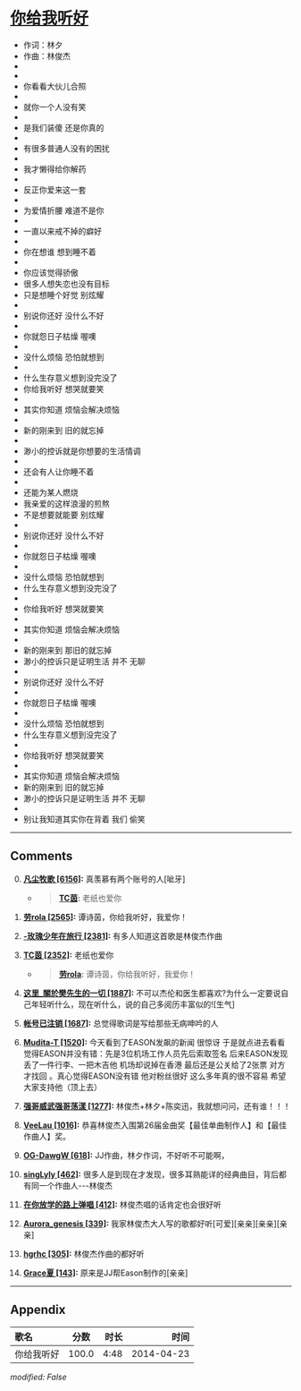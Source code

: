 # [你给我听好](https://music.163.com/song?id=28432673)

* 作词：林夕
* 作曲：林俊杰
*
*
* 你看看大伙儿合照
* 
* 就你一个人没有笑
* 
* 是我们装傻 还是你真的
* 
* 有很多普通人没有的困扰
* 
* 我才懒得给你解药
* 
* 反正你爱来这一套
* 
* 为爱情折腰 难道不是你
* 
* 一直以来戒不掉的癖好
* 
* 你在想谁 想到睡不着
* 
* 你应该觉得骄傲
* 很多人想失恋也没有目标
* 只是想睡个好觉 别炫耀
* 
* 别说你还好 没什么不好
* 
* 你就怨日子枯燥 喔噢
* 
* 没什么烦恼 恐怕就想到
* 
* 什么生存意义想到没完没了
* 你给我听好 想哭就要笑
* 
* 其实你知道 烦恼会解决烦恼
* 
* 新的刚来到 旧的就忘掉
* 
* 渺小的控诉就是你想要的生活情调
* 
* 还会有人让你睡不着
* 
* 还能为某人燃烧
* 我亲爱的这样浪漫的煎熬
* 不是想要就能要 别炫耀
* 
* 别说你还好 没什么不好
* 
* 你就怨日子枯燥 喔噢
* 
* 没什么烦恼 恐怕就想到
* 什么生存意义想到没完没了
* 
* 你给我听好 想哭就要笑
* 
* 其实你知道 烦恼会解决烦恼
* 
* 新的刚来到 那旧的就忘掉
* 渺小的控诉只是证明生活 并不 无聊
* 
* 别说你还好 没什么不好
* 
* 你就怨日子枯燥 喔噢
* 
* 没什么烦恼 恐怕就想到
* 什么生存意义想到没完没了
* 
* 你给我听好 想哭就要笑
* 
* 其实你知道 烦恼会解决烦恼
* 新的刚来到 旧的就忘掉
* 渺小的控诉只是证明生活 并不 无聊
* 
* 别让我知道其实你在背着 我们 偷笑


---

## Comments
0. **[凡尘牧歌 \[6156\]](https://music.163.com/#/user/home?id=42644563):** 真羡慕有两个账号的人[呲牙]
	* > **[TC茵](https://music.163.com/#/user/home?id=31785116):** 老纸也爱你

1. **[劳rola \[2565\]](https://music.163.com/#/user/home?id=6239683):** 谭诗茵，你给我听好，我爱你！

2. **[-玫瑰少年在旅行 \[2381\]](https://music.163.com/#/user/home?id=41797736):** 有多人知道这首歌是林俊杰作曲

3. **[TC茵 \[2352\]](https://music.163.com/#/user/home?id=31785116):** 老纸也爱你
	* > **[劳rola](https://music.163.com/#/user/home?id=6239683):** 谭诗茵，你给我听好，我爱你！

4. **[这里_關於樊先生的一切 \[1887\]](https://music.163.com/#/user/home?id=36653029):** 不可以杰伦和医生都喜欢?为什么一定要说自己年轻听什么，现在听什么，说的自己多阅历丰富似的![生气]

5. **[帐号已注销 \[1687\]](https://music.163.com/#/user/home?id=37870642):** 总觉得歌词是写给那些无病呻吟的人

6. **[Mudita-T \[1520\]](https://music.163.com/#/user/home?id=36139627):** 今天看到了EASON发飙的新闻 很惊讶 于是就点进去看看 觉得EASON并没有错：先是3位机场工作人员先后索取签名 后来EASON发现丢了一件行李、一把木吉他 机场却说掉在香港 最后还是公关给了2张票 对方才找回 。真心觉得EASON没有错 他对粉丝很好 这么多年真的很不容易 希望大家支持他（顶上去）

7. **[强哥威武强哥荡漾 \[1277\]](https://music.163.com/#/user/home?id=78025085):** 林俊杰+林夕+陈奕迅，我就想问问，还有谁！！！

8. **[VeeLau \[1016\]](https://music.163.com/#/user/home?id=424431):** 恭喜林俊杰入围第26届金曲奖【最佳单曲制作人】和【最佳作曲人】奖。

9. **[OG-DawgW \[618\]](https://music.163.com/#/user/home?id=250449294):** JJ作曲，林夕作词，不好听不可能啊，

10. **[singLyly \[462\]](https://music.163.com/#/user/home?id=62864649):** 很多人是到现在才发现，很多耳熟能详的经典曲目，背后都有同一个作曲人---林俊杰

11. **[在你放学的路上弹唱 \[412\]](https://music.163.com/#/user/home?id=74568331):** 林俊杰唱的话肯定也会很好听

12. **[Aurora_genesis \[339\]](https://music.163.com/#/user/home?id=38500015):** 我家林俊杰大人写的歌都好听[可爱][亲亲][亲亲][亲亲]

13. **[hgrhc \[305\]](https://music.163.com/#/user/home?id=64322810):** 林俊杰作曲的都好听

14. **[Grace夏 \[143\]](https://music.163.com/#/user/home?id=8763367):** 原来是JJ帮Eason制作的[亲亲]



---

## Appendix

|歌名|分数|时长|时间|
|:---|:---:|---:|---:|
|你给我听好|100.0|4:48|2014-04-23

*modified: False*